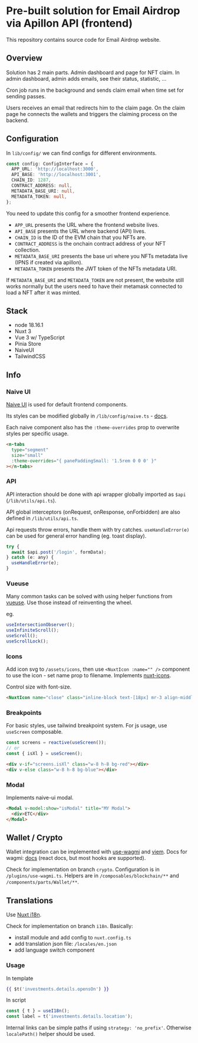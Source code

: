# Pre-built solution for Email Airdrop via Apillon API (frontend)

This repository contains source code for Email Airdrop website.

## Overview

Solution has 2 main parts. Admin dashboard and page for NFT claim.
In admin dashboard, admin adds emails, see their status, statistic, ...

Cron job runs in the background and sends claim email when time set for sending passes.

Users receives an email that redirects him to the claim page. On the claim page he connects the wallets and triggers the claiming process on the backend.

## Configuration

In `lib/config/` we can find configs for different environments.

```ts
const config: ConfigInterface = {
  APP_URL: 'http://localhost:3000',
  API_BASE: 'http://localhost:3001',
  CHAIN_ID: 1287,
  CONTRACT_ADDRESS: null,
  METADATA_BASE_URI: null,
  METADATA_TOKEN: null,
};
```

You need to update this config for a smoother frontend experience.

- `APP_URL` presents the URL where the frontend website lives.
- `API_BASE` presents the URL where backend (API) lives.
- `CHAIN_ID` is the ID of the EVM chain that you NFTs are.
- `CONTRACT_ADDRESS` is the onchain contract address of your NFT collection.
- `METADATA_BASE_URI` presents the base uri where you NFTs metadata live (IPNS if created via apillon).
- `METADATA_TOKEN` presents the JWT token of the NFTs metadata URI.

If `METADATA_BASE_URI` and `METADATA_TOKEN` are not present, the website still works normally but the users need to have their metamask connected to load a NFT after it was minted.

## Stack

- node 18.16.1
- Nuxt 3
- Vue 3 w/ TypeScript
- Pinia Store
- NaiveUI
- TailwindCSS

## Info

### Naive UI

[Naive UI](https://www.naiveui.com/en-US/os-theme) is used for default frontend components.

Its styles can be modified globally in `/lib/config/naive.ts` - [docs](https://www.naiveui.com/en-US/os-theme/docs/customize-theme#Customizing-theme-vars-in-TypeScript).

Each naive component also has the `:theme-overrides` prop to overwrite styles per specific usage.

```html
<n-tabs
  type="segment"
  size="small"
  :theme-overrides="{ panePaddingSmall: '1.5rem 0 0 0' }"
></n-tabs>
```

### API

API interaction should be done with api wrapper globally imported as `$api` (`/lib/utils/api.ts`).

API global interceptors (onRequest, onResponse, onForbidden) are also defined in `/lib/utils/api.ts`.

Api requests throw errors, handle them with try catches. `useHandleError(e)` can be used for general error handling (eg. toast display).

```js
try {
  await $api.post('/login', formData);
} catch (e: any) {
  useHandleError(e);
}
```

### Vueuse

Many common tasks can be solved with using helper functions from [vueuse](https://vueuse.org/functions.html). Use those instead of reinventing the wheel.

eg.

```js
useIntersectionObserver();
useInfiniteScroll();
useScroll();
useScrollLock();
```

### Icons

Add icon svg to `/assets/icons`, then use `<NuxtIcon :name="" />` component to use the icon - set name prop to filename. Implements [nuxt-icons](https://github.com/gitFoxCode/nuxt-icons).

Control size with font-size.

```html
<NuxtIcon name="close" class="inline-block text-[18px] mr-3 align-middle" />
```

### Breakpoints

For basic styles, use tailwind breakpoint system. For js usage, use `useScreen` composable.

```js
const screens = reactive(useScreen());
// or
const { isXl } = useScreen();
```

```html
<div v-if="screens.isXl" class="w-8 h-8 bg-red"></div>
<div v-else class="w-8 h-8 bg-blue"></div>
```

### Modal

Implements naive-ui modal.

```html
<Modal v-model:show="isModal" title="MY Modal">
  <div>ETC</div>
</Modal>
```

## Wallet / Crypto

Wallet integration can be implemented with [use-wagmi](https://github.com/unicape/use-wagmi) and [viem](https://viem.sh/). Docs for wagmi: [docs](https://wagmi.sh/react/getting-started) (react docs, but most hooks are supported).

Check for implementation on branch `crypto`.
Configuration is in `/plugins/use-wagmi.ts`.
Helpers are in `/composables/blockchain/**` and `/components/parts/Wallet/**`.

## Translations

Use [Nuxt i18n](https://github.com/nuxt-modules/i18n).

Check for implementation on branch `i18n`. Basically:

- install module and add config to `nuxt.config.ts`
- add translation json file: `/locales/en.json`
- add language switch component

### Usage

In template

```handlebars
{{ $t('investments.details.opensOn') }}
```

In script

```js
const { t } = useI18n();
const label = t('investments.details.location');
```

Internal links can be simple paths if using `strategy: 'no_prefix'`. Otherwise `localePath()` helper should be used.

